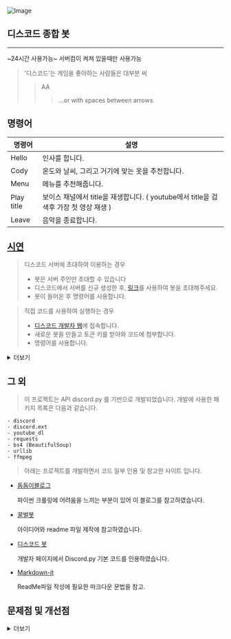 ![Image](https://user-images.githubusercontent.com/108267207/206887668-a3ba847a-ef73-43a3-9718-9f23b2f91427.png)
## 디스코드 종합 봇
---
~24시간 사용가능~
서버컴이 켜져 있을때만 사용가능

> '디스코드'는 게임을 좋아하는 사람들은 대부분 써
>> AA
> > > ...or with spaces between arrows.


## 명령어


| 명령어 | 설명 |
| ------ | ----------- |
| Hello   | 인사를 합니다. |
| Cody | 온도와 날씨, 그리고 거기에 맞는 옷을 추천합니다. |
| Menu    | 메뉴를 추천해줍니다.|
| Play title | 보이스 채널에서 title을 재생합니다. ( youtube에서 title을 검색후 가장 첫 영상 재생 ) |
| Leave | 음악을 종료합니다. |

## [시연](https://github.com/arypte/discord_bot/tree/master/%EC%8B%9C%EC%97%B0%EB%AA%A8%EC%8A%B5)

> 디스코드 서버에 초대하여 이용하는 경우
> + 봇은 서버 주인만 초대할 수 있습니다
> + 디스코드에서 서버를 신규 생성한 후,
   [링크](https://discord.com/api/oauth2/authorize?client_id=1048451699204948098&permissions=0&scope=bot)를 사용하여 봇을 초대해주세요.
> + 봇이 들어온 후 명령어를 사용합니다.

> 직접 코드를 사용하여 실행하는 경우
> + [디스코드 개발자 웹](https://discord.com/developers/applications/)에 접속합니다.
> + 새로운 봇을 만들고 토큰 키를 받아와 코드에 첨부합니다.
> + 명령어를 사용합니다.

<details>
<summary>더보기</summary>
<div markdown="1">

![Hello](https://user-images.githubusercontent.com/108267207/206887888-b00c4932-c6c8-4c5b-b376-cd4a1d666984.png)
![Help](https://user-images.githubusercontent.com/108267207/206887889-71fb3b56-82f6-4e3d-822a-35162cf9a5b0.png)
![Leave](https://user-images.githubusercontent.com/108267207/206887890-84fa4031-793e-425f-aeaf-8435f2ac92d5.png)
![Menu](https://user-images.githubusercontent.com/108267207/206887891-e814917d-2bb4-49cb-be72-cdd2f5a69394.png)
![Play](https://user-images.githubusercontent.com/108267207/206887892-652d573d-e6b1-4fe5-a463-44c235b36204.png)

</div>
</details>

## 그 외


> 이 프로젝트는 API discord.py 를 기반으로 개발되었습니다. 개발에 사용한 패키지 목록은 다음과 같습니다.

    - discord
    - discord.ext
    - youtube_dl
    - requests
    - bs4 (BeautifulSoup)
    - urllib
    - ffmpeg


> 아래는 프로젝트를 개발하면서 코드 일부 인용 및 참고한 사이트 입니다.

+  [돔돔이블로그](https://domdom.tistory.com/entry/%ED%81%AC%EB%A1%A4%EB%A7%81-BeautifulSoup-%EC%82%AC%EC%9A%A9%ED%95%98%EB%A9%B4%EC%84%9C-%EC%8A%A4%ED%81%AC%EB%9E%98%ED%95%91%ED%95%B4%EC%98%A4%EA%B8%B0-%EC%96%B4%EB%A0%A4%EC%9B%A0%EB%8D%98-%EA%B2%83-%EC%A0%95%EB%A6%AC)

    파이썬 크롤링에 어려움을 느끼는 부분이 있어
    이 블로그를 참고하였습니다.

+ [꿀벌봇](https://github.com/NyaNyak/discord-beebot)

    아이디어와 readme 파일 제작에 참고하였습니다.

+ [디스코드 봇](https://koreanbots.dev/)

    개발자 페이지에서 Discord.py 기본 코드를 인용하였습니다.
    
+ [Markdown-it](https://markdown-it.github.io/)

    ReadMe파일 작성에 필요한 마크다운 문법을 참고.

## 문제점 및 개선점
<details>
<summary>더보기</summary>
<div markdown="1">

   

+ 문제점 / 개발하면서 어려웠던 점.
      
      1. Discord.py , youtube_dl , ffmpeg의 작동. 참고 할 수 있는 라이브러리나 코드가 대부분 구버전이어서 구현에 어려움이 있었다. Discord.py 의 경우 작년 11월에 지원, 개발을 중지하였다가 올 4월 부근 다시 재개하면서 많은 점이 달라졌다. 더구나 메인 서버컴에서는 작동하지만 노트북에서는 작동하지 않음. 문제점이 뭔지 확인하지 못함.

      2. ANACONDA의 호환성. 도저히 해결되지 않던 에러가 vscode로 ide를 바꾸니 해결되었다.
      
      3. 무료 배포를 해주던 웹사이트가 올 6월부터 유료로 전환되어 봇이 상시 작동하지 않음. 직접 서버컴에서 컴파일을 해주어야 함.

      4. 기존 계획은 옷의 추천에 실사용 코디를 넣을 예정이었지만, 개발자도 옷을 못입는 관계로 온도에 맞는 옷으로 변경.



+ 개선할 수 있는 부분
      
      1. 아마존 aws나 구글을 사용해서 배포
 
      2. 최신버전의 라이브러리를 사용해서 모든 곳에서 동일하게 사용하도록 업데이트.

      3. 온도에 맞는 옷에서 실제 활용 가능한 코디로 변경, 데이터베이스를 사용할 것.
 
      4. 음악 재생 - 리스트, 다음곡, 중지등 편의기능 추가


</div>
</details>
